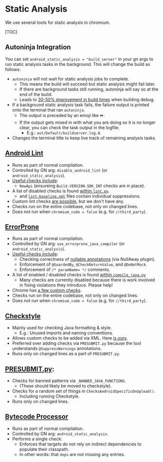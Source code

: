 # Static Analysis

We use several tools for static analysis in chromium.

[TOC]

## Autoninja Integration

You can set `android_static_analysis = "build_server"` in your gn args to run
static analysis tasks in the background. This will change the build as follows:
* `autoninja` will not wait for static analysis jobs to complete.
  * This means the build will succeed but static analysis might fail later.
  * If there are background tasks still running, autoninja will say so at the end of the build.
  * Leads to [30-50% improvement in build times][cbuild- speed improvement] when building debug.
* If a background static analysis task fails, the failure output is printed onto the terminal that ran `autoninja`.
  * The output is preceded by an emoji like ⏩.
  * If the output gets mixed in with what you are doing so it is no longer clear, you can check the task output in the logfile.
    * E.g.: `out/Default/buildserver.log.0`.
* Changes the terminal title to keep live track of remaining analysis tasks.

[cbuild- speed improvement]: https://dashboards.corp.google.com/clank_build_speed?f=commit:bt:1411615,1422246&f=benchmark:in:base_sig_compile,chrome_nosig_compile&f=server:in:true,false&f=emulator:in:None,api31

## [Android Lint](lint.md)
* Runs as part of normal compilation.
* Controlled by GN arg: `disable_android_lint` (or `android_static_analysis`).
* [Useful checks include](https://googlesamples.github.io/android-custom-lint-rules/checks/index.md.html):
  * `NewApi` (ensureing `Build.VERSION.SDK_INT` checks are in place).
* A list of disabled checks is found [within `lint.py`].
  * and [`lint-baseline.xml`] files contain individual suppressions.
* Custom lint checks [are possible], but we don't have any.
* Checks run on the entire codebase, not only on changed lines.
* Does not run when `chromium_code = false` (e.g. for `//third_party`).

[are possible]: https://googlesamples.github.io/android-custom-lint-rules/api-guide.md.html
[within `lint.py`]: https://source.chromium.org/chromium/chromium/src/+/main:build/android/gyp/lint.py;l=25
[`lint-baseline.xml`]: https://source.chromium.org/search?q=f:lint-baseline.xml%20-f:third_party

## [ErrorProne]
* Runs as part of normal compilation.
* Controlled by GN arg: `use_errorprone_java_compiler` (or
  `android_static_analysis`).
* [Useful checks include]:
  * Checking correctness of [nullable annotations] (via NullAway plugin).
  * Enforcement of `@GuardedBy`, `@CheckReturnValue`, and `@DoNotMock`.
  * Enforcement of `/* paramName= */` comments.
* A list of enabled / disabled checks is found [within `compile_java.py`]
  * Many checks are currently disabled because there is work involved in fixing
    violations they introduce. Please help!
* Chrome has [a few custom checks].
* Checks run on the entire codebase, not only on changed lines.
* Does not run when `chromium_code = false` (e.g. for `//third_party`).

[ErrorProne]: https://errorprone.info/
[Useful checks include]: https://errorprone.info/bugpatterns
[nullable annotations]: /styleguide/java/nullaway.md
[within `compile_java.py`]: https://source.chromium.org/chromium/chromium/src/+/main:build/android/gyp/compile_java.py;l=46;drc=5dc479e73c3c9c03b59f324b2e349b8bd008401f
[a few custom checks]: /tools/android/errorprone_plugin/src/org/chromium/tools/errorprone/plugin/

## [Checkstyle](https://checkstyle.sourceforge.io/)
* Mainly used for checking Java formatting & style.
  * E.g.: Unused imports and naming conventions.
* Allows custom checks to be added via XML. Here [is ours].
* Preferred over adding checks via `PRESUBMIT.py` because the tool understands
  `@SuppressWarnings` annotations.
* Runs only on changed lines as a part of `PRESUBMIT.py`.

[is ours]:  /tools/android/checkstyle/chromium-style-5.0.xml

## [PRESUBMIT.py](/PRESUBMIT.py):
* Checks for banned patterns via `_BANNED_JAVA_FUNCTIONS`.
  * (These should likely be moved to checkstyle).
* Checks for a random set of things in `ChecksAndroidSpecificOnUpload()`.
  * Including running Checkstyle.
* Runs only on changed lines.

## [Bytecode Processor](/build/android/bytecode/)
* Runs as part of normal compilation.
* Controlled by GN arg: `android_static_analysis`.
* Performs a single check:
  * Enforces that targets do not rely on indirect dependencies to populate
    their classpath.
  * In other words: that `deps` are not missing any entries.
